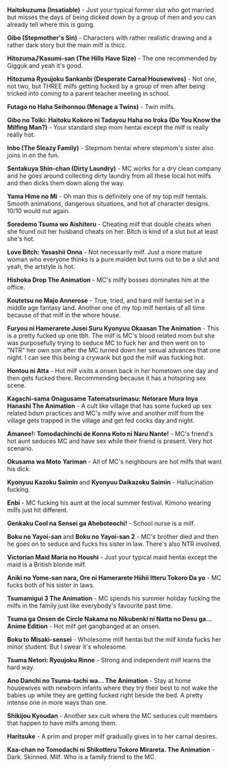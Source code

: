 **Haitokuzuma (Insatiable)** - Just your typical former slut who got married but misses the days of being dicked down by a group of men and you can already tell where this is going.

**Gibo (Stepmother's Sin)** - Characters with rather realistic drawing and a rather dark story but the main milf is thicc.

**Hitozuma♪Kasumi-san (The Hills Have Size)** - The one recommended by Gigguk and yeah it's good.

**Hitozuma Ryoujoku Sankanbi (Desperate Carnal Housewives)** - Not one, not two, but THREE milfs getting fucked by a group of men after being tricked into coming to a parent teacher meeting in school.

**Futago no Haha Seihonnou (Menage a Twins)** - Twin milfs.

**Gibo no Toiki: Haitoku Kokoro ni Tadayou Haha no Iroka (Do You Know the Milfing Man?)** - Your standard step mom hentai except the milf is really really hot.

**Inbo (The Sleazy Family)** - Stepmom hentai where stepmom's sister also joins in on the fun.

**Sentakuya Shin-chan (Dirty Laundry)** - MC works for a dry clean company and he goes around collecting dirty laundry from all these local hot milfs and then dicks them down along the way.

**Yama Hime no Mi** - Oh man this is definitely one of my top milf hentais. Smooth animations, dangerous situations, and hot af character designs. 10/10 would nut again.

**Soredemo Tsuma wo Aishiteru** - Cheating milf that double cheats when she found out her husband cheats on her. Bitch is kind of a slut but at least she's hot.

**Love Bitch: Yasashii Onna** - Not necessarily milf. Just a more mature woman who everyone thinks is a pure maiden but turns out to be a slut and yeah, the artstyle is hot.

**Hishoka Drop The Animation** - MC's milfy bosses dominates him at the office.

**Koutetsu no Majo Annerose** - True, tried, and hard milf hentai set in a middle age fantasy land. Another one of my top milf hentais of all time because of that milf in the whore house.

**Furyou ni Hamerarete Jusei Suru Kyonyuu Okaasan The Animation** - This is a pretty fucked up one tbh. The milf is MC's blood related mom but she was purposefully trying to seduce MC to fuck her and then went on to "NTR" her own son after the MC turned down her sexual advances that one night. I can see this being a crywank but god the milf was fucking hot.

**Hontou ni Atta** - Hot milf visits a onsen back in her hometown one day and then gets fucked there. Recommending because it has a hotspring sex scene.

**Kagachi-sama Onagusame Tatematsurimasu: Netorare Mura Inya Hanashi The Animation** - A cult like village that has some fucked up sex related bdsm practices and MC's milfy wive and another milf from the village gets trapped in the village and get fed cocks day and night.

**Amanee!: Tomodachinchi de Konna Koto ni Naru Nante!** - MC's friend's hot aunt seduces MC and have sex while their friend is present. Very hot scenario.

**Okusama wa Moto Yariman** - All of MC's neighbours are hot milfs that want his dick.

**Kyonyuu Kazoku Saimin** and **Kyonyuu Daikazoku Saimin** - Hallucination fucking.

**Enbi** - MC fucking his aunt at the local summer festival. Kimono wearing milfs just hit different.

**Genkaku Cool na Sensei ga Aheboteochi!** - School nurse is a milf.

**Boku no Yayoi-san** and **Boku no Yayoi-san 2** - MC's brother died and then he goes on to seduce and fucks his sister in law. There's also NTR involved.

**Victorian Maid Maria no Houshi** - Just your typical maid hentai except the maid is a British blonde milf.

**Aniki no Yome-san nara, Ore ni Hamerarete Hiihii Itteru Tokoro Da yo** - MC fucks both of his sister in laws.

**Tsumamigui 3 The Animation** - MC spends his summer holiday fucking the milfs in the family just like everybody's favourite past time.

**Tsuma ga Onsen de Circle Nakama no Nikubenki ni Natta no Desu ga... Anime Edition** - Hot milf get gangbanged at an onsen.

**Boku to Misaki-sensei** - Wholesome milf hentai but the milf kinda fucks her minor student. But I swear it's wholesome.

**Tsuma Netori: Ryoujoku Rinne** - Strong and independent milf learns the hard way.

**Ano Danchi no Tsuma-tachi wa... The Animation** - Stay at home housewives with newborn infants where they try their best to not wake the babies up while they are getting fucked right beside the bed. A pretty intense one in more ways than one.

**Shikijou Kyoudan** - Another sex cult where the MC seduces cult members that happen to have milfs among them.

**Haritsuke** - A prim and proper milf gradually gives in to her carnal desires.

**Kaa-chan no Tomodachi ni Shikotteru Tokoro Mirareta. The Animation** - Dark. Skinned. Milf. Who is a family friend to the MC.
